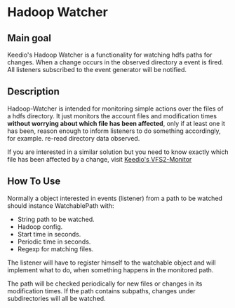 # Hadoop Watcher

## Main goal
Keedio's Hadoop Watcher is a functionality for watching hdfs paths for changes. When a change occurs in the observed directory a event is fired. All listeners subscribed to the event generator will be notified.

## Description
Hadoop-Watcher is intended for monitoring simple actions over the files of a hdfs directory. It just monitors the account files and modification times **without worrying about which file has been affected**, only if at least one it has been, reason enough to inform listeners to do something accordingly, for example. re-read directory data observed.

If you are interested in a similar solution but you need to know exactly which file has been affected by a change, visit [Keedio's VFS2-Monitor](http://github.com/keedio/VFS2-Monitor)

## How To Use
Normally a object interested in events (listener) from a path to be watched should instance WatchablePath with:

* String path to be watched.
* Hadoop config.
* Start time in seconds.
* Periodic time in seconds.
* Regexp for matching files.

The listener will have to register himself to the watchable object and will implement what to do, when something happens in the monitored path.

The path will be checked periodically for new files or changes in its modification times.
If the path contains subpaths, changes under subdirectories will all be watched.